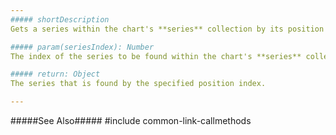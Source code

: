 ```yaml
---
##### shortDescription
Gets a series within the chart's **series** collection by its position number.

##### param(seriesIndex): Number
The index of the series to be found within the chart's **series** collection.

##### return: Object
The series that is found by the specified position index.

---
```

#####See Also#####
#include common-link-callmethods